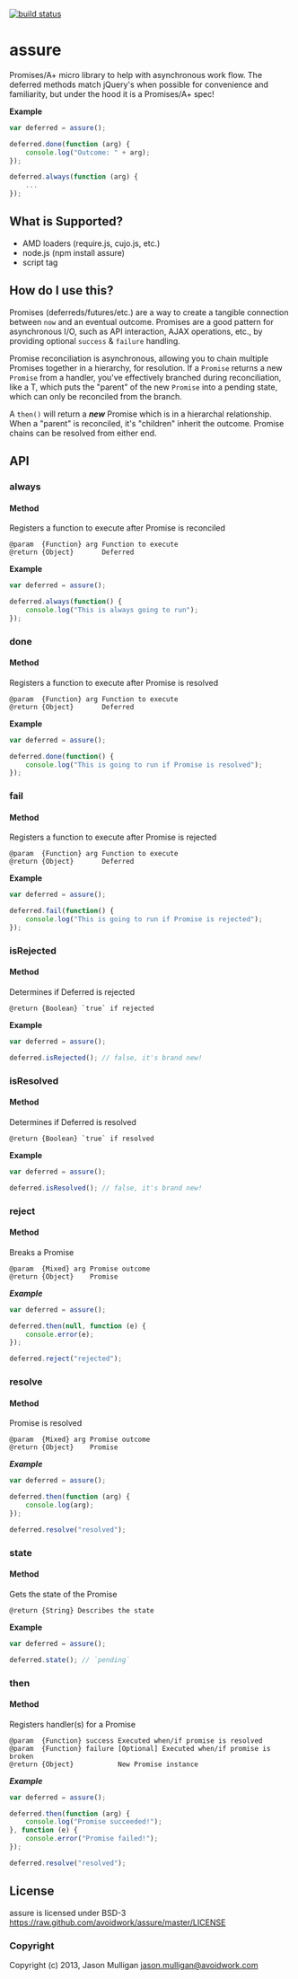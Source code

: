[![build status](https://secure.travis-ci.org/avoidwork/assure.png)](http://travis-ci.org/avoidwork/assure)
# assure

Promises/A+ micro library to help with asynchronous work flow. The deferred methods match jQuery's when possible for convenience and familiarity, but under the hood it is a Promises/A+ spec!

**Example**

```javascript
var deferred = assure();

deferred.done(function (arg) {
	console.log("Outcome: " + arg);
});

deferred.always(function (arg) {
	...
});
```


## What is Supported?

* AMD loaders (require.js, cujo.js, etc.)
* node.js (npm install assure)
* script tag

## How do I use this?

Promises (deferreds/futures/etc.) are a way to create a tangible connection between `now` and an eventual outcome. Promises are a good pattern for asynchronous I/O, such as API interaction, AJAX operations, etc., by providing optional `success` & `failure` handling.

Promise reconciliation is asynchronous, allowing you to chain multiple Promises together in a hierarchy, for resolution. If a `Promise` returns a new `Promise` from a handler, you've effectively branched during reconciliation, like a T, which puts the "parent" of the new `Promise` into a pending state, which can only be reconciled from the branch.

A `then()` will return a ***new*** Promise which is in a hierarchal relationship. When a "parent" is reconciled, it's "children" inherit the outcome. Promise chains can be resolved from either end.

## API

### always
#### Method

Registers a function to execute after Promise is reconciled

	@param  {Function} arg Function to execute
	@return {Object}       Deferred

**Example**

```javascript
var deferred = assure();

deferred.always(function() {
	console.log("This is always going to run");
});
```

### done
#### Method

Registers a function to execute after Promise is resolved

	@param  {Function} arg Function to execute
	@return {Object}       Deferred

**Example**

```javascript
var deferred = assure();

deferred.done(function() {
	console.log("This is going to run if Promise is resolved");
});
```

### fail
#### Method

Registers a function to execute after Promise is rejected

	@param  {Function} arg Function to execute
	@return {Object}       Deferred

**Example**

```javascript
var deferred = assure();

deferred.fail(function() {
	console.log("This is going to run if Promise is rejected");
});
```

### isRejected
#### Method

Determines if Deferred is rejected

	@return {Boolean} `true` if rejected

**Example**

```javascript
var deferred = assure();

deferred.isRejected(); // false, it's brand new!
```

### isResolved
#### Method

Determines if Deferred is resolved

	@return {Boolean} `true` if resolved

**Example**

```javascript
var deferred = assure();

deferred.isResolved(); // false, it's brand new!
```

### reject
#### Method
Breaks a Promise

	@param  {Mixed} arg Promise outcome
	@return {Object}    Promise

***Example***

```javascript
var deferred = assure();

deferred.then(null, function (e) {
	console.error(e);
});

deferred.reject("rejected");
```

### resolve
#### Method
Promise is resolved

	@param  {Mixed} arg Promise outcome
	@return {Object}    Promise

***Example***

```javascript
var deferred = assure();

deferred.then(function (arg) {
	console.log(arg);
});

deferred.resolve("resolved");
```

### state
#### Method

Gets the state of the Promise

	@return {String} Describes the state

**Example**

```javascript
var deferred = assure();

deferred.state(); // `pending`
```

### then
#### Method
Registers handler(s) for a Promise

	@param  {Function} success Executed when/if promise is resolved
	@param  {Function} failure [Optional] Executed when/if promise is broken
	@return {Object}           New Promise instance

***Example***

```javascript
var deferred = assure();

deferred.then(function (arg) {
	console.log("Promise succeeded!");
}, function (e) {
	console.error("Promise failed!");
});

deferred.resolve("resolved");
```

## License

assure is licensed under BSD-3 https://raw.github.com/avoidwork/assure/master/LICENSE

### Copyright

Copyright (c) 2013, Jason Mulligan <jason.mulligan@avoidwork.com>